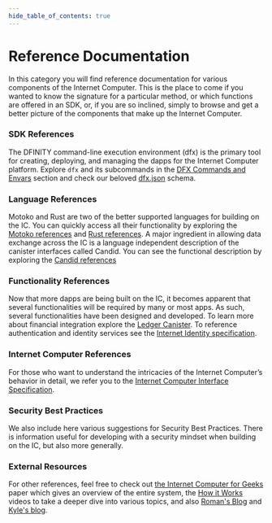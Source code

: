 ```yaml
--- 
hide_table_of_contents: true
---
```


# Reference Documentation

In this category you will find reference documentation for various components of the Internet Computer. This is the place to come if you wanted to know the signature for a particular method, or which functions are offered in an SDK, or, if you are so inclined, simply to browse and get a better picture of the components that make up the Internet Computer.

### SDK References
The DFINITY command-line execution environment (dfx) is the primary tool for creating, deploying, and managing the dapps for the Internet Computer platform.
Explore `dfx` and its subcommands in the [DFX Commands and Envars](cli-reference/index.md) section and check our beloved [dfx.json](dfx-json-reference.md) schema. 
  
### Language References
Motoko and Rust are two of the better supported languages for building on the IC. You can quickly access all their functionality by exploring the [Motoko references](motoko-ref/index.md) and [Rust references](https://docs.rs/ic-cdk/latest/ic_cdk/). 
A major ingredient in allowing data exchange across the IC is a language independent description of the canister interfaces called Candid. You can see the functional description by exploring the [Candid references](candid-ref.md)

### Functionality References
Now that more dapps are being built on the IC, it becomes apparent that several functionalities will be required by many or most apps. As such, several functionalities have been designed and developed. To learn more about financial integration explore the [Ledger Canister](ledger.md). To reference authentication and identity services see the [Internet Identity specification](ii-spec.md). 

### Internet Computer References
For those who want to understand the intricacies of the Internet Computer’s behavior in detail, we refer you to the [Internet Computer Interface Specification](ic-interface-spec.md).

### Security Best Practices
We also include here various suggestions for Security Best Practices. There is information useful for developing with a security mindset when building on the IC, but also more generally.

### External Resources
For other references, feel free to check out [the Internet Computer for Geeks](https://eprint.iacr.org/2022/087.pdf) paper which gives an overview of the entire system, the [How it Works](https://internetcomputer.org/how-it-works/) videos to take a deeper dive into various topics, and also [Roman's Blog](https://mmapped.blog/posts.html) and [Kyle's blog](https://kyle-peacock.com/blog/). 
